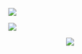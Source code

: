 ![](https://file.garden/aADASQgY3QmuIjC3/9wjat0-imageonline.co-5855618-ezgif.com-effects.gif)

![](https://file.garden/aADASQgY3QmuIjC3/Untitled67_20250607143321.png)

ㅤㅤㅤㅤㅤㅤㅤㅤㅤ![](https://komarev.com/ghpvc/?username=kaIego&color=lightgray)
